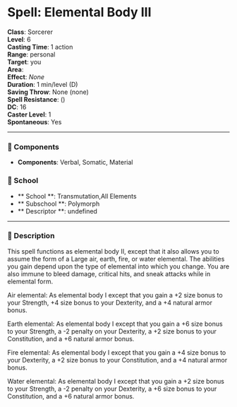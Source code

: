 
# Spell: Elemental Body III
**Class**: Sorcerer  
**Level**: 6  
**Casting Time**: 1 action  
**Range**: personal  
**Target**: you  
**Area**:   
**Effect**: _None_  
**Duration**: 1 min/level (D)  
**Saving Throw**: None (none)  
**Spell Resistance**:  ()  
**DC**: 16  
**Caster Level**: 1  
**Spontaneous**: Yes

---

### 🔮 Components
- **Components**: Verbal, Somatic, Material

### 🏫 School
- ** School **: Transmutation,All Elements
- ** Subschool **: Polymorph
- ** Descriptor **: undefined
---

### 📜 Description
This spell functions as elemental body II, except that it also allows you to assume the form of a Large air, earth, fire, or water elemental. The abilities you gain depend upon the type of elemental into which you change. You are also immune to bleed damage, critical hits, and sneak attacks while in elemental form.

Air elemental: As elemental body I except that you gain a +2 size bonus to your Strength, +4 size bonus to your Dexterity, and a +4 natural armor bonus.

Earth elemental: As elemental body I except that you gain a +6 size bonus to your Strength, a -2 penalty on your Dexterity, a +2 size bonus to your Constitution, and a +6 natural armor bonus.

Fire elemental: As elemental body I except that you gain a +4 size bonus to your Dexterity, a +2 size bonus to your Constitution, and a +4 natural armor bonus.

Water elemental: As elemental body I except that you gain a +2 size bonus to your Strength, a -2 penalty on your Dexterity, a +6 size bonus to your Constitution, and a +6 natural armor bonus.
